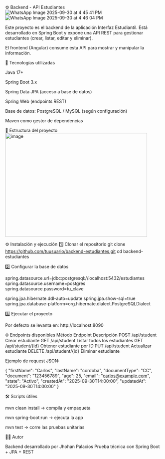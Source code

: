 ⚙️ Backend - API Estudiantes
![WhatsApp Image 2025-09-30 at 4 45 41 PM](https://github.com/user-attachments/assets/5e1876e8-af3b-4e41-8b98-9af45171f306)
![WhatsApp Image 2025-09-30 at 4 46 04 PM](https://github.com/user-attachments/assets/99bd4eb7-9dd8-4711-9405-b981d5eefbf7)

Este proyecto es el backend de la aplicación Interfaz Estudiantil.
Está desarrollado en Spring Boot y expone una API REST para gestionar estudiantes (crear, listar, editar y eliminar).

El frontend (Angular) consume esta API para mostrar y manipular la información.

🚀 Tecnologías utilizadas

Java 17+

Spring Boot 3.x

Spring Data JPA (acceso a base de datos)

Spring Web (endpoints REST)

Base de datos: PostgreSQL / MySQL (según configuración)

Maven como gestor de dependencias

📂 Estructura del proyecto
<img width="455" height="333" alt="image" src="https://github.com/user-attachments/assets/28a8bf1e-49f1-4da0-a306-44551ef0665d" />


⚙️ Instalación y ejecución
1️⃣ Clonar el repositorio
git clone https://github.com/tuusuario/backend-estudiantes.git
cd backend-estudiantes

2️⃣ Configurar la base de datos


spring.datasource.url=jdbc:postgresql://localhost:5432/estudiantes
spring.datasource.username=postgres
spring.datasource.password=tu_clave

spring.jpa.hibernate.ddl-auto=update
spring.jpa.show-sql=true
spring.jpa.database-platform=org.hibernate.dialect.PostgreSQLDialect

3️⃣ Ejecutar el proyecto



Por defecto se levanta en: http://localhost:8090

🌐 Endpoints disponibles
Método	Endpoint	Descripción
POST	/api/student	Crear estudiante
GET	/api/student	Listar todos los estudiantes
GET	/api/student/{id}	Obtener estudiante por ID
PUT	/api/student	Actualizar estudiante
DELETE	/api/student/{id}	Eliminar estudiante

Ejemplo de request JSON:

{
  "firstName": "Carlos",
  "lastName": "cordoba",
  "documentType": "CC",
  "document": "123456789",
  "age": 25,
  "email": "carlos@example.com",
  "state": "Activo",
  "createdAt": "2025-09-30T14:00:00",
  "updatedAt": "2025-09-30T14:00:00"
}

🛠️ Scripts útiles

mvn clean install → compila y empaqueta

mvn spring-boot:run → ejecuta la app

mvn test → corre las pruebas unitarias

👨‍💻 Autor

Backend desarrollado por Jhohan Palacios
Prueba técnica con Spring Boot + JPA + REST
